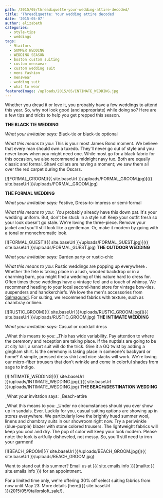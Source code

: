 ```yaml
---
path: /2015/05/threadiquette-your-wedding-attire-decoded/
title: 'Threadiquette: Your wedding attire decoded'
date: '2015-05-07'
author: elizabeth
categories:
  - style-tips
  - weddings
tags:
  - 9tailors
  - SUMMER WEDDING
  - WEDDING SEASON
  - boston custom suiting
  - custom menswear
  - custom wedding suit
  - mens fashion
  - menswear
  - wedding suit
  - what to wear
featuredImage: /uploads/2015/05/INTIMATE_WEDDING.jpg
---
```

Whether you dread it or love it, you probably have a few weddings to attend this year. So, why not look good (and appropriate) while doing so? Here are a few tips and tricks to help you get prepped this season.

**THE BLACK TIE WEDDING**

_What your invitation says:_ Black-tie or black-tie optional

_What this means to you:_ This is your most James Bond moment. We believe that every man should own a tuxedo. They'll never go out of style and you never know when you might need one. While most go for a black fabric for this occasion, we also recommend a midnight navy tux. Both are equally classic and formal. Shawl collars are having a moment; we saw them all over the red carpet during the Oscars.

[![FORMAL_GROOM]({{ site.baseUrl }}/uploads/FORMAL_GROOM.jpg)]({{ site.baseUrl }}/uploads/FORMAL_GROOM.jpg)

**THE FORMAL WEDDING**

_What your invitation says:_ Festive, Dress-to-impress or semi-formal

_What this means to you:_  You probably already have this down pat. It's your wedding uniform. But, don't be stuck in a style rut! Keep your outfit fresh so your look doesn't go stale. We're loving the three-piece. Remove your jacket and you'll still look like a gentleman. Or, make it modern by going with a tonal or monochromatic look.

[![FORMAL_GUEST]({{ site.baseUrl }}/uploads/FORMAL_GUEST.jpg)]({{ site.baseUrl }}/uploads/FORMAL_GUEST.jpg)
**THE OUTDOOR WEDDING**

_What your invitation says:_ Garden party or rustic-chic

_What this means to you:_ Rustic weddings are popping up everywhere . Whether the fete is taking place in a lush, wooded backdrop or in a charming barn, you might find a wedding of this nature hard to dress for. Often times these weddings have a vintage feel and a touch of whimsy. We recommend heading to your local second-hand store for vintage bow-ties, suspenders and handkerchiefs. We love the men's accessories from [Salmagundi](http://salmagundiboston.com/). For suiting, we recommend fabrics with texture, such as chambray or linen.

[![RUSTIC_GROOM]({{ site.baseUrl }}/uploads/RUSTIC_GROOM.jpg)]({{ site.baseUrl }}/uploads/RUSTIC_GROOM.jpg)
**THE INTIMATE WEDDING**

_What your invitation says:_ Casual or cocktail dress

_What this means to you: _This has wide variability. Pay attention to where the ceremony and reception are taking place. If the nuptials are going to be at city hall, a smart suit will do the trick. Give it a GQ twist by adding a gingham shirt. Is the ceremony is taking place in someone's backyard or home? A simple, pressed dress shirt and nice slacks will work. We're loving our micro-fiber trousers that don't wrinkle and come in colorful shades from sage to indigo.

[![INTIMATE_WEDDING]({{ site.baseUrl }}/uploads/INTIMATE_WEDDING.jpg)]({{ site.baseUrl }}/uploads/INTIMATE_WEDDING.jpg)
**THE BEACH/DESTINATION WEDDING**

_What your invitation says: _Beach-attire

_What this means to you: _Under no circumstances should you ever show up in sandals. Ever. Luckily for you, casual suiting options are showing up in stores everywhere. We particularly love the brightly hued summer wool, linens and chambray suits in our showroom right now. Try a periwinkle (blue-purple) blazer with stone colored trousers. The lightweight fabrics will keep you cool and dry. The pop of color will keep your look modern. Please note: the look is artfully disheveled, not messy. So, you'll still need to iron your garment!

[![BEACH_GROOM]({{ site.baseUrl }}/uploads/BEACH_GROOM.jpg)]({{ site.baseUrl }}/uploads/BEACH_GROOM.jpg)

Want to stand out this summer? Email us at [{{ site.emails.info }}](mailto:{{ site.emails.info }}) for an appointment.

For a limited time only, we're offering 30% off select suiting fabrics from now until May 23. More details [here]({{ site.baseUrl }}/2015/05/9tailorsloft_sale/).